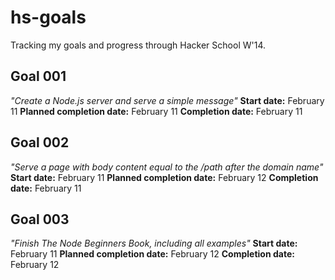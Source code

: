hs-goals
========

Tracking my goals and progress through Hacker School W'14.

## Goal 001
*"Create a Node.js server and serve a simple message"* 
**Start date:** February 11
**Planned completion date:** February 11
**Completion date:** February 11

## Goal 002
*"Serve a page with body content equal to the /path after the domain name"* 
**Start date:** February 11
**Planned completion date:** February 12
**Completion date:** February 11

## Goal 003
*"Finish The Node Beginners Book, including all examples"* 
**Start date:** February 11
**Planned completion date:** February 12
**Completion date:** February 12

